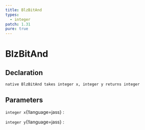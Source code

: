```yaml
---
title: BlzBitAnd
types:
  - integer
patch: 1.31
pure: true
---
```


# BlzBitAnd

## Declaration

```jass
native BlzBitAnd takes integer x, integer y returns integer
```

## Parameters
`integer x`{!language=jass}
: 

`integer y`{!language=jass}
: 
